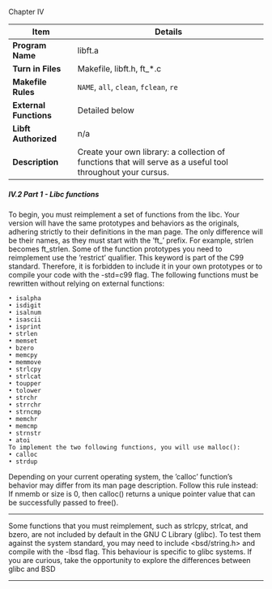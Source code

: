 Chapter IV <br>

| **Item**             | **Details**                                                                 |
|----------------------|-----------------------------------------------------------------------------|
| **Program Name**      | libft.a                                                                     |
| **Turn in Files**     | Makefile, libft.h, ft_*.c                                                  |
| **Makefile Rules**    | `NAME`, `all`, `clean`, `fclean`, `re`                                      |
| **External Functions**| Detailed below                                                              |
| **Libft Authorized**  | n/a                                                                         |
| **Description**       | Create your own library: a collection of functions that will serve as a useful tool throughout your cursus. |

##### IV.2 Part 1 - Libc functions
To begin, you must reimplement a set of functions from the libc. Your version will have
the same prototypes and behaviors as the originals, adhering strictly to their definitions
in the man page. The only difference will be their names, as they must start with the
’ft_’ prefix. For example, strlen becomes ft_strlen.
Some of the function prototypes you need to reimplement use the
’restrict’ qualifier. This keyword is part of the C99 standard.
Therefore, it is forbidden to include it in your own prototypes or to
compile your code with the -std=c99 flag.
The following functions must be rewritten without relying on external functions:

```
• isalpha
• isdigit
• isalnum
• isascii
• isprint
• strlen
• memset
• bzero
• memcpy
• memmove
• strlcpy
• strlcat
• toupper
• tolower
• strchr
• strrchr
• strncmp
• memchr
• memcmp
• strnstr
• atoi
To implement the two following functions, you will use malloc():
• calloc
• strdup
```
Depending on your current operating system, the ’calloc’ function’s
behavior may differ from its man page description. Follow this
rule instead: If nmemb or size is 0, then calloc() returns a unique
pointer value that can be successfully passed to free(). 

---

Some functions that you must reimplement, such as strlcpy, strlcat,
and bzero, are not included by default in the GNU C Library (glibc).
To test them against the system standard, you may need to include
<bsd/string.h> and compile with the -lbsd flag.
This behaviour is specific to glibc systems. If you are curious,
take the opportunity to explore the differences between glibc and BSD

---
